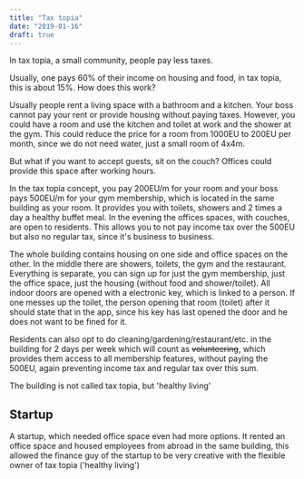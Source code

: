 ```yaml
---
title: "Tax topia"
date: "2019-01-16"
draft: true
---
```




In tax topia, a small community,
people pay less taxes.

Usually,
one pays 60% of their income on housing and food,
in tax topia, this is about 15%.
How does this work?

Usually people rent a living space
with a bathroom and a kitchen.
Your boss cannot pay your rent
or provide housing without paying taxes.
However, you could have a room and use the kitchen and toilet at work
and the shower at the gym.
This could reduce the price for a room from 1000EU to 200EU per month,
since we do not need water, just a small room of 4x4m.

But what if you want to accept guests, sit on the couch?
Offices could provide this space after working hours.

In the tax topia concept,
you pay 200EU/m for your room
and your boss pays 500EU/m for your gym membership,
which is located in the same building as your room.
It provides you with toilets, showers and 2 times a day a healthy buffet meal.
In the evening the offices spaces, with couches,
are open to residents.
This allows you to not pay income tax over the 500EU but also no regular tax,
since it's business to business.

The whole building contains housing on one side and office spaces on the other.
In the middle there are showers,
toilets, the gym and the restaurant.
Everything is separate, you can sign up for just the gym membership,
just the office space, just the housing (without food and shower/toilet).
All indoor doors are opened with a electronic key,
which is linked to a person.
If one messes up the toilet,
the person opening that room (toilet) after it should state that in the app,
since his key has last opened the door and he does not want to be fined for it.

Residents can also opt to do cleaning/gardening/restaurant/etc. in the building
for 2 days per week which will count as ~~volunteering~~,
which provides them access to all membership features,
without paying the 500EU,
again preventing income tax and regular tax over this sum.

The building is not called tax topia,
but 'healthy living'

## Startup
A startup,
which needed office space even had more options.
It rented an office space and housed employees
from abroad in the same building,
this allowed the finance guy of the startup to be very creative
with the flexible owner of tax topia ('healthy living')

